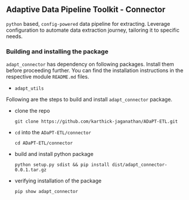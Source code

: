 ## Adaptive Data Pipeline Toolkit - Connector

`python` based, `config-powered` data pipeline for extracting. Leverage configuration to automate data extraction journey, tailoring it to specific needs.


### Building and installing the package

`adapt_connector` has dependency on following packages. Install them before proceeding further. 
You can find the installation instructions in the respective module `README.md` files.
 * `adapt_utils`

Following are the steps to build and install `adapt_connector` package.

- clone the repo

  ```shell
  git clone https://github.com/karthick-jaganathan/ADaPT-ETL.git
  ```

- `cd` into the `ADaPT-ETL/connector`

  ```shell
  cd ADaPT-ETL/connector
  ```

- build and install python package

  ```shell
  python setup.py sdist && pip install dist/adapt_connector-0.0.1.tar.gz
  ```

- verifying installation of the package

  ```shell
  pip show adapt_connector
  ```
